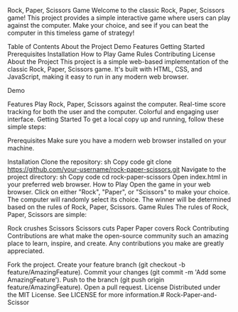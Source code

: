 Rock, Paper, Scissors Game
Welcome to the classic Rock, Paper, Scissors game! This project provides a simple interactive game where users can play against the computer. Make your choice, and see if you can beat the computer in this timeless game of strategy!

Table of Contents
About the Project
Demo
Features
Getting Started
Prerequisites
Installation
How to Play
Game Rules
Contributing
License
About the Project
This project is a simple web-based implementation of the classic Rock, Paper, Scissors game. It's built with HTML, CSS, and JavaScript, making it easy to run in any modern web browser.

Demo

Features
Play Rock, Paper, Scissors against the computer.
Real-time score tracking for both the user and the computer.
Colorful and engaging user interface.
Getting Started
To get a local copy up and running, follow these simple steps:

Prerequisites
Make sure you have a modern web browser installed on your machine.

Installation
Clone the repository:
sh
Copy code
git clone https://github.com/your-username/rock-paper-scissors.git
Navigate to the project directory:
sh
Copy code
cd rock-paper-scissors
Open index.html in your preferred web browser.
How to Play
Open the game in your web browser.
Click on either "Rock", "Paper", or "Scissors" to make your choice.
The computer will randomly select its choice.
The winner will be determined based on the rules of Rock, Paper, Scissors.
Game Rules
The rules of Rock, Paper, Scissors are simple:

Rock crushes Scissors
Scissors cuts Paper
Paper covers Rock
Contributing
Contributions are what make the open-source community such an amazing place to learn, inspire, and create. Any contributions you make are greatly appreciated.

Fork the project.
Create your feature branch (git checkout -b feature/AmazingFeature).
Commit your changes (git commit -m 'Add some AmazingFeature').
Push to the branch (git push origin feature/AmazingFeature).
Open a pull request.
License
Distributed under the MIT License. See LICENSE for more information.# Rock-Paper-and-Scissor
